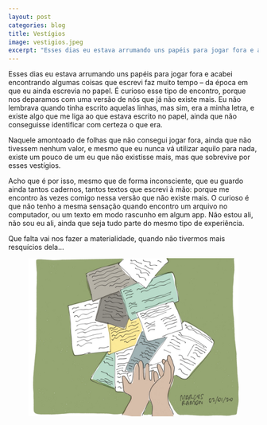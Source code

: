 ```yaml
---
layout: post
categories: blog
title: Vestígios
image: vestigios.jpeg
excerpt: "Esses dias eu estava arrumando uns papéis para jogar fora e acabei encontrando algumas coisas que escrevi faz muito tempo – da época em que eu ainda escrevia no papel."
---
```


Esses dias eu estava arrumando uns papéis para jogar fora e acabei encontrando algumas coisas que escrevi faz muito tempo – da época em que eu ainda escrevia no papel. É curioso esse tipo de encontro, porque nos deparamos com uma versão de nós que já não existe mais. Eu não lembrava quando tinha escrito aquelas linhas, mas sim, era a minha letra, e existe algo que me liga ao que estava escrito no papel, ainda que não conseguisse identificar com certeza o que era.

Naquele amontoado de folhas que não consegui jogar fora, ainda que não tivessem nenhum valor, e mesmo que eu nunca vá utilizar aquilo para nada, existe um pouco de um eu que não existisse mais, mas que sobrevive por esses vestígios.

Acho que é por isso, mesmo que de forma inconsciente, que eu guardo ainda tantos cadernos, tantos textos que escrevi à mão: porque me encontro às vezes comigo nessa versão que não existe mais. O curioso é que não tenho a mesma sensação quando encontro um arquivo no computador, ou um texto em modo rascunho em algum app. Não estou ali, não sou eu ali, ainda que seja tudo parte do mesmo tipo de experiência.

Que falta vai nos fazer a materialidade, quando não tivermos mais resquícios dela…

<figure>
   <img src="/assets/images/vestigios.jpeg">
</figure>
